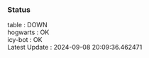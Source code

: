 ### Status


table : DOWN  
hogwarts : OK  
icy-bot : OK  
Latest Update : 2024-09-08 20:09:36.462471
